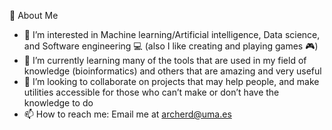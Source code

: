 🚀 About Me

- 👀 I’m interested in Machine learning/Artificial intelligence, Data science, and Software engineering 💻 (also I like creating and playing games 🎮)
- 🌱 I’m currently learning many of the tools that are used in my field of knowledge (bioinformatics) and others that are amazing and very useful
- 💞️ I’m looking to collaborate on projects that may help people, and make utilities accessible for those who can’t make or don’t have the knowledge to do
- 📫 How to reach me: Email me at archerd@uma.es

<!---
Archerd6/Archerd6 is a ✨ special ✨ repository because its ‘README.md’ (this file) appears on your GitHub profile.
You can click the Preview link to take a look at your changes.
--->

